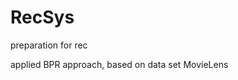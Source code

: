 <!--
 * @Description: 
 * @Author: ZhaoSong
 * @LastEditors: ZhaoSong
 * @Date: 2019-04-12 10:37:12
 * @LastEditTime: 2019-04-12 10:54:18
 -->
# RecSys
preparation for rec

applied BPR approach, based on data set MovieLens

